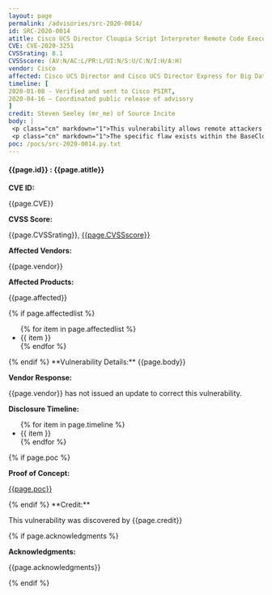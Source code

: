 ```yaml
---
layout: page
permalink: /advisories/src-2020-0014/
id: SRC-2020-0014
atitle: Cisco UCS Director Cloupia Script Interpreter Remote Code Execution Vulnerability
CVE: CVE-2020-3251
CVSSrating: 8.1
CVSSscore: (AV:N/AC:L/PR:L/UI:N/S:U/C:N/I:H/A:H)
vendor: Cisco
affected: Cisco UCS Director and Cisco UCS Director Express for Big Data
timeline: [
2020-01-08 - Verified and sent to Cisco PSIRT,
2020-04-16 – Coordinated public release of advisory
]
credit: Steven Seeley (mr_me) of Source Incite
body: |
 <p class="cn" markdown="1">This vulnerability allows remote attackers to execute arbitrary code on affected installations of Cisco UCS Director and Cisco UCS Director Express for Big Data. Although authentication is required to exploit this vulnerability, the existing authentication mechanism can be bypassed.</p>
 <p class="cn" markdown="1">The specific flaw exists within the BaseCloupiaScriptEngine class. The issue results from the exposure of the ExecuteCloupiaScript API. An attacker can leverage this vulnerability to execute code in the context of root.</p>
poc: /pocs/src-2020-0014.py.txt
---
```


<h4><b>{{page.id}} : {{page.atitle}}</b></h4>

**CVE ID:**
<p class="cn">{{page.CVE}}</p>

**CVSS Score:**
<p class="cn">{{page.CVSSrating}}, <a href="https://nvd.nist.gov/vuln-metrics/cvss/v3-calculator?calculator&version=3&vector={{page.CVSSscore}}">{{page.CVSSscore}}</a></p>

**Affected Vendors:**
<p class="cn">{{page.vendor}}</p>

**Affected Products:**
<p class="cn">{{page.affected}}</p>
{% if page.affectedlist %}
<ul class="cn">
{% for item in page.affectedlist %}
  <li>{{ item }}</li>
{% endfor %}
</ul>
{% endif %}
**Vulnerability Details:**
{{page.body}}

**Vendor Response:**

<p class="cn">{{page.vendor}} has not issued an update to correct this vulnerability.</p>

**Disclosure Timeline:**
<ul class="cn">
{% for item in page.timeline %}
  <li>{{ item }}</li>
{% endfor %}
</ul>
{% if page.poc %}

**Proof of Concept:**
<p class="cn"><a href="{{page.poc}}">{{page.poc}}</a></p>
{% endif %}
**Credit:**
<p class="cn">This vulnerability was discovered by {{page.credit}}</p>
{% if page.acknowledgments %}

**Acknowledgments:**
<p class="cn">{{page.acknowledgments}}</p>
{% endif %}